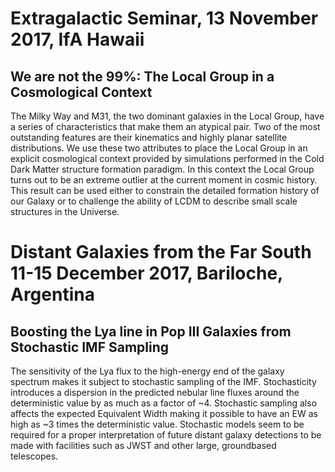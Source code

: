 # Extragalactic Seminar, 13 November 2017, IfA Hawaii
## We are not the 99%: The Local Group in a Cosmological Context

The Milky Way and M31, the two dominant galaxies in the Local Group, have
a series of characteristics that make them an atypical pair.
Two of the most outstanding features are their kinematics and highly 
planar satellite distributions. We use these two attributes to place the 
Local Group in an explicit cosmological context provided by simulations 
performed in the Cold  Dark Matter structure formation paradigm.
In this context the Local Group turns out to be an extreme outlier at the 
current moment in cosmic history. This result can be used either to constrain 
the detailed formation history of our Galaxy or to challenge the ability of 
LCDM to describe small scale structures in the Universe.

# Distant Galaxies from the Far South 11-15 December 2017, Bariloche, Argentina

## Boosting the Lya line in Pop III Galaxies from Stochastic IMF Sampling

The sensitivity of the Lya flux to the high-energy end of the galaxy
spectrum makes it subject to stochastic sampling of the
IMF. Stochasticity introduces a dispersion in the predicted nebular
line fluxes around the deterministic value by as much as a factor of
~4.  Stochastic sampling also affects the expected Equivalent Width
making it possible to have an EW as high as ~3 times the deterministic
value. Stochastic models seem to be required for a proper
interpretation of future distant galaxy detections to be made with
facilities such as JWST and other large, groundbased telescopes.  
